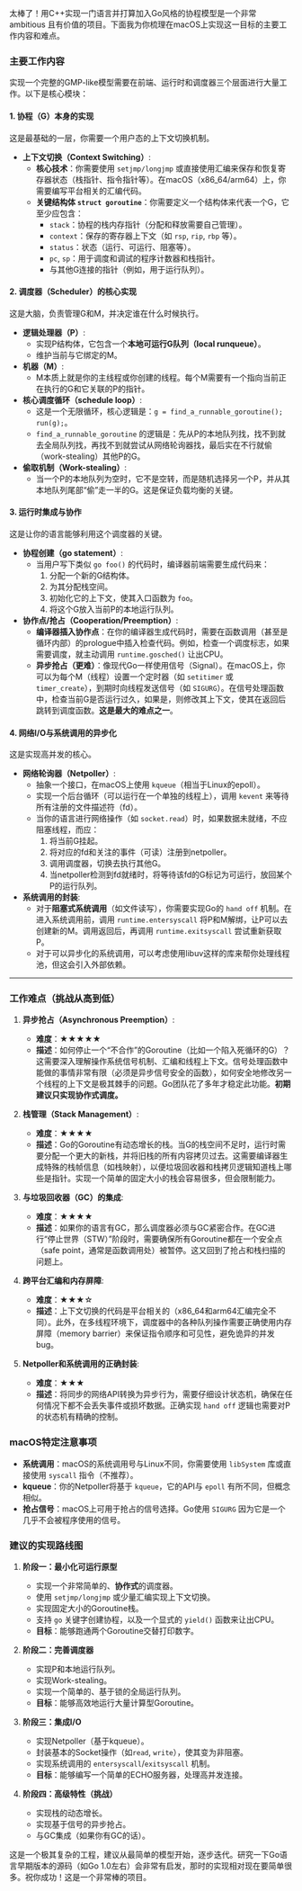 太棒了！用C++实现一门语言并打算加入Go风格的协程模型是一个非常 ambitious 且有价值的项目。下面我为你梳理在macOS上实现这一目标的主要工作内容和难点。

### 主要工作内容

实现一个完整的GMP-like模型需要在前端、运行时和调度器三个层面进行大量工作。以下是核心模块：

#### 1. 协程（G）本身的实现

这是最基础的一层，你需要一个用户态的上下文切换机制。

*   **上下文切换（Context Switching）**:
    *   **核心技术**：你需要使用 `setjmp/longjmp` 或直接使用汇编来保存和恢复寄存器状态（栈指针、指令指针等）。在macOS（x86_64/arm64）上，你需要编写平台相关的汇编代码。
    *   **关键结构体 `struct goroutine`**：你需要定义一个结构体来代表一个G，它至少应包含：
        *   `stack`：协程的栈内存指针（分配和释放需要自己管理）。
        *   `context`：保存的寄存器上下文（如 `rsp`, `rip`, `rbp` 等）。
        *   `status`：状态（运行、可运行、阻塞等）。
        *   `pc`, `sp`：用于调度和调试的程序计数器和栈指针。
        *   与其他G连接的指针（例如，用于运行队列）。

#### 2. 调度器（Scheduler）的核心实现

这是大脑，负责管理G和M，并决定谁在什么时候执行。

*   **逻辑处理器（P）**:
    *   实现P结构体，它包含一个**本地可运行G队列（local runqueue）**。
    *   维护当前与它绑定的M。
*   **机器（M）**:
    *   M本质上就是你的主线程或你创建的线程。每个M需要有一个指向当前正在执行的G和它关联的P的指针。
*   **核心调度循环（schedule loop）**:
    *   这是一个无限循环，核心逻辑是：`g = find_a_runnable_goroutine(); run(g);`。
    *   `find_a_runnable_goroutine` 的逻辑是：先从P的本地队列找，找不到就去全局队列找，再找不到就尝试从网络轮询器找，最后实在不行就偷（work-stealing）其他P的G。
*   **偷取机制（Work-stealing）**:
    *   当一个P的本地队列为空时，它不是空转，而是随机选择另一个P，并从其本地队列尾部“偷”走一半的G。这是保证负载均衡的关键。

#### 3. 运行时集成与协作

这是让你的语言能够利用这个调度器的关键。

*   **协程创建（go statement）**:
    *   当用户写下类似 `go foo()` 的代码时，编译器前端需要生成代码来：
        1.  分配一个新的G结构体。
        2.  为其分配栈空间。
        3.  初始化它的上下文，使其入口函数为 `foo`。
        4.  将这个G放入当前P的本地运行队列。
*   **协作点/抢占（Cooperation/Preemption）**:
    *   **编译器插入协作点**：在你的编译器生成代码时，需要在函数调用（甚至是循环内部）的prologue中插入检查代码。例如，检查一个调度标志，如果需要调度，就主动调用 `runtime.gosched()` 让出CPU。
    *   **异步抢占（更难）**：像现代Go一样使用信号（Signal）。在macOS上，你可以为每个M（线程）设置一个定时器（如 `setitimer` 或 `timer_create`），到期时向线程发送信号（如 `SIGURG`）。在信号处理函数中，检查当前G是否运行过久，如果是，则修改其上下文，使其在返回后跳转到调度函数。**这是最大的难点之一**。

#### 4. 网络I/O与系统调用的异步化

这是实现高并发的核心。

*   **网络轮询器（Netpoller）**:
    *   抽象一个接口，在macOS上使用 `kqueue`（相当于Linux的epoll）。
    *   实现一个后台循环（可以运行在一个单独的线程上），调用 `kevent` 来等待所有注册的文件描述符（fd）。
    *   当你的语言进行网络操作（如 `socket.read`）时，如果数据未就绪，不应阻塞线程，而应：
        1.  将当前G挂起。
        2.  将对应的fd和关注的事件（可读）注册到netpoller。
        3.  调用调度器，切换去执行其他G。
        4.  当netpoller检测到fd就绪时，将等待该fd的G标记为可运行，放回某个P的运行队列。
*   **系统调用的封装**:
    *   对于**阻塞式系统调用**（如文件读写），你需要实现Go的 `hand off` 机制。在进入系统调用前，调用 `runtime.entersyscall` 将P和M解绑，让P可以去创建新的M。调用返回后，再调用 `runtime.exitsyscall` 尝试重新获取P。
    *   对于可以异步化的系统调用，可以考虑使用libuv这样的库来帮你处理线程池，但这会引入外部依赖。

---

### 工作难点（挑战从高到低）

1.  **异步抢占（Asynchronous Preemption）**:
    *   **难度**：★★★★★
    *   **描述**：如何停止一个“不合作”的Goroutine（比如一个陷入死循环的G）？这需要深入理解操作系统信号机制、汇编和线程上下文。信号处理函数中能做的事情非常有限（必须是异步信号安全的函数），如何安全地修改另一个线程的上下文是极其棘手的问题。Go团队花了多年才稳定此功能。**初期建议只实现协作式调度。**

2.  **栈管理（Stack Management）**:
    *   **难度**：★★★★
    *   **描述**：Go的Goroutine有动态增长的栈。当G的栈空间不足时，运行时需要分配一个更大的新栈，并将旧栈的所有内容拷贝过去。这需要编译器生成特殊的栈帧信息（如栈映射），以便垃圾回收器和栈拷贝逻辑知道栈上哪些是指针。实现一个简单的固定大小的栈会容易很多，但会限制能力。

3.  **与垃圾回收器（GC）的集成**:
    *   **难度**：★★★★
    *   **描述**：如果你的语言有GC，那么调度器必须与GC紧密合作。在GC进行“停止世界（STW）”阶段时，需要确保所有Goroutine都在一个安全点（safe point，通常是函数调用处）被暂停。这又回到了抢占和栈扫描的问题上。

4.  **跨平台汇编和内存屏障**:
    *   **难度**：★★★☆
    *   **描述**：上下文切换的代码是平台相关的（x86_64和arm64汇编完全不同）。此外，在多线程环境下，调度器中的各种队列操作需要正确使用内存屏障（memory barrier）来保证指令顺序和可见性，避免诡异的并发bug。

5.  **Netpoller和系统调用的正确封装**:
    *   **难度**：★★★
    *   **描述**：将同步的网络API转换为异步行为，需要仔细设计状态机，确保在任何情况下都不会丢失事件或损坏数据。正确实现 `hand off` 逻辑也需要对P的状态机有精确的控制。

### macOS特定注意事项

*   **系统调用**：macOS的系统调用号与Linux不同，你需要使用 `libSystem` 库或直接使用 `syscall` 指令（不推荐）。
*   **kqueue**：你的Netpoller将基于 `kqueue`，它的API与 `epoll` 有所不同，但概念相似。
*   **抢占信号**：macOS上可用于抢占的信号选择。Go使用 `SIGURG` 因为它是一个几乎不会被程序使用的信号。

### 建议的实现路线图

1.  **阶段一：最小化可运行原型**
    *   实现一个非常简单的、**协作式**的调度器。
    *   使用 `setjmp/longjmp` 或少量汇编实现上下文切换。
    *   实现固定大小的Goroutine栈。
    *   支持 `go` 关键字创建协程，以及一个显式的 `yield()` 函数来让出CPU。
    *   **目标**：能够跑通两个Goroutine交替打印数字。

2.  **阶段二：完善调度器**
    *   实现P和本地运行队列。
    *   实现Work-stealing。
    *   实现一个简单的、基于锁的全局运行队列。
    *   **目标**：能够高效地运行大量计算型Goroutine。

3.  **阶段三：集成I/O**
    *   实现Netpoller（基于kqueue）。
    *   封装基本的Socket操作（如`read`, `write`），使其变为非阻塞。
    *   实现系统调用的 `entersyscall`/`exitsyscall` 机制。
    *   **目标**：能够编写一个简单的ECHO服务器，处理高并发连接。

4.  **阶段四：高级特性（挑战）**
    *   实现栈的动态增长。
    *   实现基于信号的异步抢占。
    *   与GC集成（如果你有GC的话）。

这是一个极其复杂的工程，建议从最简单的模型开始，逐步迭代。研究一下Go语言早期版本的源码（如Go 1.0左右）会非常有启发，那时的实现相对现在要简单很多。祝你成功！这是一个非常棒的项目。